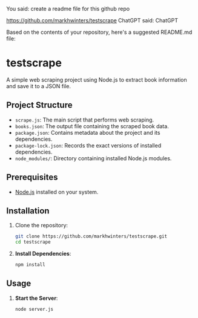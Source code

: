 You said:
create a readme file for this github repo

https://github.com/markhwinters/testscrape
ChatGPT said:
ChatGPT

Based on the contents of your repository, here's a suggested README.md file:

# testscrape

A simple web scraping project using Node.js to extract book information and save it to a JSON file.

## Project Structure

- `scrape.js`: The main script that performs web scraping.
- `books.json`: The output file containing the scraped book data.
- `package.json`: Contains metadata about the project and its dependencies.
- `package-lock.json`: Records the exact versions of installed dependencies.
- `node_modules/`: Directory containing installed Node.js modules.

## Prerequisites

- [Node.js](https://nodejs.org/) installed on your system.

## Installation

1. Clone the repository:

   ```bash
   git clone https://github.com/markhwinters/testscrape.git
   cd testscrape

   ```

2. **Install Dependencies**:
   ```bash
   npm install
   ```

## Usage

1. **Start the Server**:
   ```bash
   node server.js
   ```
